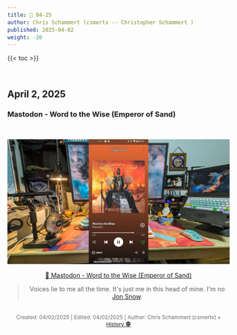 ```yaml
---
title: 🎸 04-25
author: Chris Schammert (csmertx -- Christopher Schammert )
published: 2025-04-02
weight: -20
---
```


<!-- The content of this website was written by Christopher Schammert aka Chris Schammert -->

{{< toc >}}

<br />

## April 2, 2025
### Mastodon - Word to the Wise (Emperor of Sand)

<br />
<div style="text-align: center;">

![albumimg](/Blog/music/images/mastadon_emperor_of_sand.jpg "Mastodon - Emperor of Sand - Spotify Screenshot")
<br />

[🔗 Mastodon - Word to the Wise (Emperor of Sand)](https://www.youtube.com/watch?v=Q-mIVQO3Y3I "YouTube \ Mastodon - Word to the Wise (Emperor of Sand)")

> Voices lie to me all the time. It's just me in this head of mine. I'm no [Jon Snow](https://en.wikipedia.org/wiki/Jon_Snow_(character) "Wikipedia.org / Jon Snow (character)").

</div>
<br />

<div style="text-align: center; font-size:12px; color:dimgray">
    Created: 04/02/2025 | Edited: 04/02/2025 | Author: Chris Schammert (csmertx) • 
    <a href="https://github.com/csmertx/csmertx.github.io/commits/main/content/Blog/music/2025/0425.md" 
       title="Github.com | csmertx \ csmertx.github.io \ commits \ main \ content \ Blog \ Music \ 2025 \ 04-2025">
       History 🕵️
    </a>
</div>